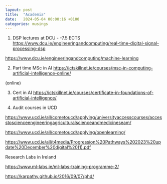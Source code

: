 ```yaml
---
layout: post
title:  "Academia"
date:   2024-05-04 00:00:16 +0100
categories: musings
---
```


1. DSP lectures at DCU - -7.5 ECTS
https://www.dcu.ie/engineeringandcomputing/real-time-digital-signal-processing-dsp


https://www.dcu.ie/engineeringandcomputing/machine-learning


2. Part time MSc in AI https://ictskillnet.ie/courses/msc-in-computing-artificial-intelligence-online/

(online)

3. Cert in AI 
https://ictskillnet.ie/courses/certificate-in-foundations-of-artificial-intelligence/


4. Audit courses in UCD

https://www.ucd.ie/all/cometoucd/applying/universityaccesscourses/accesstoscienceengineeringagriculturalscienceandmedicineseam/



https://www.ucd.ie/all/cometoucd/applying/openlearning/

https://www.ucd.ie/all/t4media/Progression%20Pathways%202023%20update%20December%20digital%20(1).pdf


Research Labs in Ireland 

https://www.ml-labs.ie/ml-labs-training-programme-2/


https://karpathy.github.io/2016/09/07/phd/

